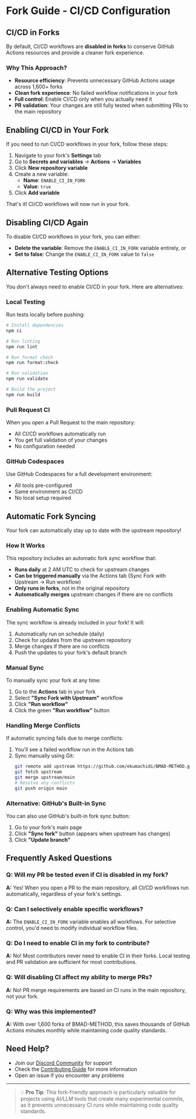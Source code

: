 # Fork Guide - CI/CD Configuration

## CI/CD in Forks

By default, CI/CD workflows are **disabled in forks** to conserve GitHub Actions resources and provide a cleaner fork experience.

### Why This Approach?

- **Resource efficiency**: Prevents unnecessary GitHub Actions usage across 1,600+ forks
- **Clean fork experience**: No failed workflow notifications in your fork
- **Full control**: Enable CI/CD only when you actually need it
- **PR validation**: Your changes are still fully tested when submitting PRs to the main repository

## Enabling CI/CD in Your Fork

If you need to run CI/CD workflows in your fork, follow these steps:

1. Navigate to your fork's **Settings** tab
2. Go to **Secrets and variables** → **Actions** → **Variables**
3. Click **New repository variable**
4. Create a new variable:
   - **Name**: `ENABLE_CI_IN_FORK`
   - **Value**: `true`
5. Click **Add variable**

That's it! CI/CD workflows will now run in your fork.

## Disabling CI/CD Again

To disable CI/CD workflows in your fork, you can either:

- **Delete the variable**: Remove the `ENABLE_CI_IN_FORK` variable entirely, or
- **Set to false**: Change the `ENABLE_CI_IN_FORK` value to `false`

## Alternative Testing Options

You don't always need to enable CI/CD in your fork. Here are alternatives:

### Local Testing

Run tests locally before pushing:

```bash
# Install dependencies
npm ci

# Run linting
npm run lint

# Run format check
npm run format:check

# Run validation
npm run validate

# Build the project
npm run build
```

### Pull Request CI

When you open a Pull Request to the main repository:

- All CI/CD workflows automatically run
- You get full validation of your changes
- No configuration needed

### GitHub Codespaces

Use GitHub Codespaces for a full development environment:

- All tools pre-configured
- Same environment as CI/CD
- No local setup required

## Automatic Fork Syncing

Your fork can automatically stay up to date with the upstream repository!

### How It Works

This repository includes an automatic fork sync workflow that:

- **Runs daily** at 2 AM UTC to check for upstream changes
- **Can be triggered manually** via the Actions tab (Sync Fork with Upstream → Run workflow)
- **Only runs in forks**, not in the original repository
- **Automatically merges** upstream changes if there are no conflicts

### Enabling Automatic Sync

The sync workflow is already included in your fork! It will:

1. Automatically run on schedule (daily)
2. Check for updates from the upstream repository
3. Merge changes if there are no conflicts
4. Push the updates to your fork's default branch

### Manual Sync

To manually sync your fork at any time:

1. Go to the **Actions** tab in your fork
2. Select **"Sync Fork with Upstream"** workflow
3. Click **"Run workflow"**
4. Click the green **"Run workflow"** button

### Handling Merge Conflicts

If automatic syncing fails due to merge conflicts:

1. You'll see a failed workflow run in the Actions tab
2. Sync manually using Git:
   ```bash
   git remote add upstream https://github.com/ekumachidi/BMAD-METHOD.git
   git fetch upstream
   git merge upstream/main
   # Resolve any conflicts
   git push origin main
   ```

### Alternative: GitHub's Built-in Sync

You can also use GitHub's built-in fork sync button:

1. Go to your fork's main page
2. Click **"Sync fork"** button (appears when upstream has changes)
3. Click **"Update branch"**

## Frequently Asked Questions

### Q: Will my PR be tested even if CI is disabled in my fork?

**A:** Yes! When you open a PR to the main repository, all CI/CD workflows run automatically, regardless of your fork's settings.

### Q: Can I selectively enable specific workflows?

**A:** The `ENABLE_CI_IN_FORK` variable enables all workflows. For selective control, you'd need to modify individual workflow files.

### Q: Do I need to enable CI in my fork to contribute?

**A:** No! Most contributors never need to enable CI in their forks. Local testing and PR validation are sufficient for most contributions.

### Q: Will disabling CI affect my ability to merge PRs?

**A:** No! PR merge requirements are based on CI runs in the main repository, not your fork.

### Q: Why was this implemented?

**A:** With over 1,600 forks of BMAD-METHOD, this saves thousands of GitHub Actions minutes monthly while maintaining code quality standards.

## Need Help?

- Join our [Discord Community](https://discord.gg/gk8jAdXWmj) for support
- Check the [Contributing Guide](../README.md#contributing) for more information
- Open an issue if you encounter any problems

---

> 💡 **Pro Tip**: This fork-friendly approach is particularly valuable for projects using AI/LLM tools that create many experimental commits, as it prevents unnecessary CI runs while maintaining code quality standards.
